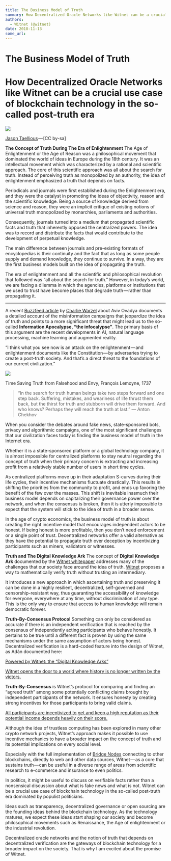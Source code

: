 ```yaml
---
title: The Business Model of Truth
summary: How Decentralized Oracle Networks like Witnet can be a crucial use case of blockchain technology in the so-called post-truth era Jason Taellious — CC by-sa The Concept of Truth During The Era of Enlightenment The Age of Enlightenment or the Age of Reason was a philosophical movement that dominated the world of ideas in Europe during the 18th century. It was an intellectual movement which was characterized by a rational and scientific approach. The core of this scientific approach was all about t
authors:
  - Witnet (@witnet)
date: 2018-11-13
some_url: 
---
```


# The Business Model of Truth

# How Decentralized Oracle Networks like Witnet can be a crucial use case of blockchain technology in the so-called post-truth era

![](https://api.beta.kauri.io:443/ipfs/QmdEy51vweSW7NWCMGDSuD3ECL5qhFtmsuLZqvjpaLiiiT)

[Jason Taellious](https://www.flickr.com/photos/dreamsjung/5987215653) — [CC by-sa]

**The Concept of Truth During The Era of Enlightenment**
The Age of Enlightenment or the Age of Reason was a philosophical movement that dominated the world of ideas in Europe during the 18th century. It was an intellectual movement which was characterized by a rational and scientific approach. The core of this scientific approach was all about the search for truth. Instead of perceiving truth as monopolized by an authority, the idea of enlightenment emphasized a truth that depends on facts.

Periodicals and journals were first established during the Enlightenment era, and they were the catalyst in promoting the ideas of objectivity, reason and the scientific knowledge. Being a source of knowledge derived from science and reason, they were an implicit critique of existing notions of universal truth monopolized by monarchies, parliaments and authorities.

Consequently, journals turned into a medium that propagated scientific facts and truth that inherently opposed the centralized powers. The idea was to record and distribute the facts that would contribute to the development of perpetual knowledge.

The main difference between journals and pre-existing formats of encyclopedias is their continuity and the fact that as long as some people supply and demand knowledge, they continue to survive. In a way, they are the first business models built on the idea of propagating the truth.

The era of enlightenment and all the scientific and philosophical revolution that followed was “all about the search for truth.” However, in today’s world, we are facing a dilemma in which the agencies, platforms or institutions that we used to trust have become places that degrade truth — rather than propagating it.

---

A recent [Buzzfeed article](https://www.buzzfeed.com/charliewarzel/the-terrifying-future-of-fake-news?utm_term=.qvjQ460Qx#.qpNbOZ2bd) by [Charlie Warzel](https://twitter.com/cwarzel) about Aviv Ovadya documents a detailed account of the misinformation campaigns that jeopardize the idea of truth and points to a more significant threat that might lead us to the so-called **Information Apocalypse, “the infocalypse”**. The primary basis of this argument are the recent developments in AI, natural language processing, machine learning and augmented reality.

> 
“I think what you see now is an attack on the enlightenment — and enlightenment documents like the Constitution — by adversaries trying to create a post-truth society. And that’s a direct threat to the foundations of our current civilization.”

![](https://api.beta.kauri.io:443/ipfs/QmPuodNiwhe3ubwmoFEtwoNAAhSst3Q9fVss6Ddf73jYEa)

Time Saving Truth from Falsehood and Envy, François Lemoyne, 1737

> “In the search for truth human beings take two steps forward and one step back. Suffering, mistakes, and weariness of life thrust them back, but the thirst for truth and stubborn will drive them forward. And who knows? Perhaps they will reach the truth at last.”
― Anton Chekhov

When you consider the debates around fake news, state-sponsored bots, privacy and algorithmic campaigns, one of the most significant challenges that our civilization faces today is finding the business model of truth in the Internet era.

Whether it is a state-sponsored platform or a global technology company, it is almost impossible for centralized platforms to stay neutral regarding the concept of truth when their primary concern is extracting and increasing profit from a relatively stable number of users in short time cycles.

As centralized platforms move up in their adaptation S-curves during their life cycles, their incentive mechanisms fluctuate drastically. This results in shifting the priorities from the community to profit, and ends up favoring the benefit of the few over the masses. This shift is inevitable inasmuch their business model depends on capitalizing their governance power over the network, and when the consensus is broken, then it is utterly impossible to expect that the system will stick to the idea of truth in a broader sense.

In the age of crypto economics, the business model of truth is about creating the right incentive model that encourages independent actors to be honest. If being honest is more profitable, then you don’t need enforcement or a single point of trust. Decentralized networks offer a valid alternative as they have the potential to propagate truth over deception by incentivizing participants such as miners, validators or witnesses.

**Truth and The Digital Knowledge Ark**
The concept of **Digital Knowledge Ark** documented by the [Witnet whitepaper](https://witnet.io/static/witnet-whitepaper.pdf) addresses many of the challenges that our society face around the idea of truth. [Witnet](https://witnet.io/#/) proposes a way to mathematically verify truth without trusting an intermediary.

> 
It introduces a new approach in which ascertaining truth and preserving it can be done in a highly resilient, decentralized, self-governed and censorship-resistant way, thus guaranting the accessibility of knowledge for everyone, everywhere at any time, without discrimination of any type. This is the only way to ensure that access to human knowledge will remain democratic forever.

**Truth-By-Consensus Protocol**
Something can only be considered as accurate if there is an independent verification that is reached by the consensus of independently acting participants who behave honestly. It pertains to be true until a different fact is proven by using the same mechanisms under the same assumption of actors being honest. Decentralized verification is a hard-coded feature into the design of Witnet, as Adán documented here:

[Powered by Witnet: the “Digital Knowledge Arks”](https://medium.com/witnet/witnet-and-the-digital-knowledge-arks-28bb4db10a80)

[Witnet opens the door to a world where history is no longer written by the victors.](url)

**Truth-By-Consensus** is Witnet’s protocol for comparing and finding an “agreed truth” among some potentially conflicting claims brought by independent participants of the network. It ensures honesty by creating strong incentives for those participants to bring valid claims.

[All participants are incentivized to get and keep a high reputation as their potential income depends heavily on their score.](url)

Although the idea of trustless computing has been explored in many other crypto network projects, Witnet’s approach makes it possible to use incentive mechanics to have a broader impact on the concept of truth and its potential implications on every social level.

Especially with the full implementation of [Bridge Nodes](https://medium.com/witnet/ethereum-loves-witnet-9a3fd21e6f5c) connecting to other blockchains, directly to web and other data sources, Witnet — as a core that sustains truth — can be useful in a diverse range of areas from scientific research to e-commerce and insurance to even politics.

In politics, it might be useful to discuss on verifiable facts rather than a nonsensical discussion about what is fake news and what is not. Witnet can be a crucial use case of blockchain technology in the so-called post-truth era dominated by populist politicians.

Ideas such as transparency, decentralized governance or open sourcing are the founding ideas behind the blockchain technology. As the technology matures, we expect these ideas start shaping our society and become philosophical movements such as Renaissance, the Age of enlightenment or the industrial revolution.

Decentralized oracle networks and the notion of truth that depends on decentralized verification are the gateways of blockchain technology for a broader impact on the society. That is why I am excited about the promise of Witnet.

